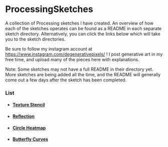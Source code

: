 # ProcessingSketches

A collection of Processing sketches I have created. An overview of how each of the sketches operates can be found as a README in each separate sketch directory. Alternatively, you can click the links below which will take you to the sketch directories.

Be sure to follow my instagram account at https://www.instagram.com/degenerativepixels/ ! I post generative art in my free time, and upload many of the pieces here with explanations.

Note: Some sketches may not have a full README in their directory yet. More sketches are being added all the time, and the README will generally come out a few days after the sketch has been completed.

### List

* #### [Texture Stencil](https://github.com/jlehett/ProcessingSketches/tree/master/TextureStencil/main)
* #### [Reflection](https://github.com/jlehett/ProcessingSketches/tree/master/Reflection/main)
* #### [Circle Heatmap](https://github.com/jlehett/ProcessingSketches/tree/master/CircleHeatmap/main)
* #### [Butterfly Curves](https://github.com/jlehett/ProcessingSketches/tree/master/ButterflyCurves/main)
